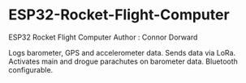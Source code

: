 # ESP32-Rocket-Flight-Computer

 ESP32 Rocket Flight Computer
 Author : Connor Dorward
 
 Logs barometer, GPS and accelerometer data. Sends data via LoRa.
 Activates main and drogue parachutes on barometer data.
 Bluetooth configurable.
 
 
 
